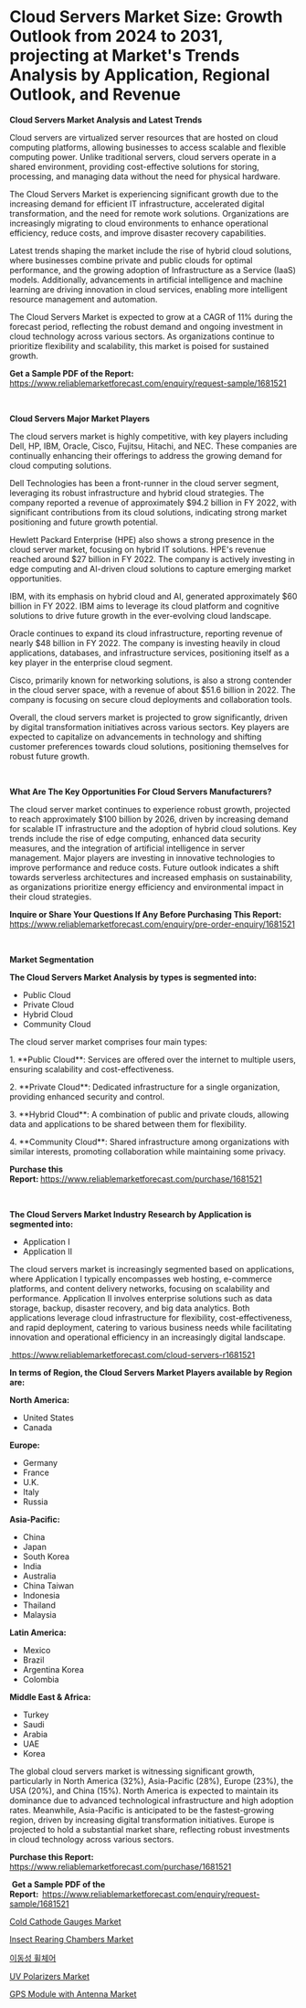 <p><h1>Cloud Servers Market Size: Growth Outlook from 2024 to 2031, projecting at Market's Trends Analysis by Application, Regional Outlook, and Revenue</h1></p><p><strong>Cloud Servers Market Analysis and Latest Trends</strong></p>
<p><p>Cloud servers are virtualized server resources that are hosted on cloud computing platforms, allowing businesses to access scalable and flexible computing power. Unlike traditional servers, cloud servers operate in a shared environment, providing cost-effective solutions for storing, processing, and managing data without the need for physical hardware. </p><p>The Cloud Servers Market is experiencing significant growth due to the increasing demand for efficient IT infrastructure, accelerated digital transformation, and the need for remote work solutions. Organizations are increasingly migrating to cloud environments to enhance operational efficiency, reduce costs, and improve disaster recovery capabilities. </p><p>Latest trends shaping the market include the rise of hybrid cloud solutions, where businesses combine private and public clouds for optimal performance, and the growing adoption of Infrastructure as a Service (IaaS) models. Additionally, advancements in artificial intelligence and machine learning are driving innovation in cloud services, enabling more intelligent resource management and automation.</p><p>The Cloud Servers Market is expected to grow at a CAGR of 11% during the forecast period, reflecting the robust demand and ongoing investment in cloud technology across various sectors. As organizations continue to prioritize flexibility and scalability, this market is poised for sustained growth.</p></p>
<p><strong>Get a Sample PDF of the Report:&nbsp;</strong> <a href="https://www.reliablemarketforecast.com/enquiry/request-sample/1681521?utm_campaign=1080&utm_medium=2&utm_source=Github&utm_content=ia&utm_term=01102024&utm_id=cloud-servers">https://www.reliablemarketforecast.com/enquiry/request-sample/1681521</a></p>
<p>&nbsp;</p>
<p><strong>Cloud Servers Major Market Players</strong></p>
<p><p>The cloud servers market is highly competitive, with key players including Dell, HP, IBM, Oracle, Cisco, Fujitsu, Hitachi, and NEC. These companies are continually enhancing their offerings to address the growing demand for cloud computing solutions.</p><p>Dell Technologies has been a front-runner in the cloud server segment, leveraging its robust infrastructure and hybrid cloud strategies. The company reported a revenue of approximately $94.2 billion in FY 2022, with significant contributions from its cloud solutions, indicating strong market positioning and future growth potential.</p><p>Hewlett Packard Enterprise (HPE) also shows a strong presence in the cloud server market, focusing on hybrid IT solutions. HPE's revenue reached around $27 billion in FY 2022. The company is actively investing in edge computing and AI-driven cloud solutions to capture emerging market opportunities.</p><p>IBM, with its emphasis on hybrid cloud and AI, generated approximately $60 billion in FY 2022. IBM aims to leverage its cloud platform and cognitive solutions to drive future growth in the ever-evolving cloud landscape.</p><p>Oracle continues to expand its cloud infrastructure, reporting revenue of nearly $48 billion in FY 2022. The company is investing heavily in cloud applications, databases, and infrastructure services, positioning itself as a key player in the enterprise cloud segment.</p><p>Cisco, primarily known for networking solutions, is also a strong contender in the cloud server space, with a revenue of about $51.6 billion in 2022. The company is focusing on secure cloud deployments and collaboration tools.</p><p>Overall, the cloud servers market is projected to grow significantly, driven by digital transformation initiatives across various sectors. Key players are expected to capitalize on advancements in technology and shifting customer preferences towards cloud solutions, positioning themselves for robust future growth.</p></p>
<p>&nbsp;</p>
<p><strong>What Are The Key Opportunities For Cloud Servers Manufacturers?</strong></p>
<p><p>The cloud server market continues to experience robust growth, projected to reach approximately $100 billion by 2026, driven by increasing demand for scalable IT infrastructure and the adoption of hybrid cloud solutions. Key trends include the rise of edge computing, enhanced data security measures, and the integration of artificial intelligence in server management. Major players are investing in innovative technologies to improve performance and reduce costs. Future outlook indicates a shift towards serverless architectures and increased emphasis on sustainability, as organizations prioritize energy efficiency and environmental impact in their cloud strategies.</p></p>
<p><strong>Inquire or Share Your Questions If Any Before Purchasing This Report:</strong> <a href="https://www.reliablemarketforecast.com/enquiry/pre-order-enquiry/1681521?utm_campaign=1080&utm_medium=2&utm_source=Github&utm_content=ia&utm_term=01102024&utm_id=cloud-servers">https://www.reliablemarketforecast.com/enquiry/pre-order-enquiry/1681521</a></p>
<p>&nbsp;</p>
<p><strong>Market Segmentation</strong></p>
<p><strong>The Cloud Servers Market Analysis by types is segmented into:</strong></p>
<p><ul><li>Public Cloud</li><li>Private Cloud</li><li>Hybrid Cloud</li><li>Community Cloud</li></ul></p>
<p><p>The cloud server market comprises four main types: </p><p>1. **Public Cloud**: Services are offered over the internet to multiple users, ensuring scalability and cost-effectiveness.</p><p>2. **Private Cloud**: Dedicated infrastructure for a single organization, providing enhanced security and control.</p><p>3. **Hybrid Cloud**: A combination of public and private clouds, allowing data and applications to be shared between them for flexibility.</p><p>4. **Community Cloud**: Shared infrastructure among organizations with similar interests, promoting collaboration while maintaining some privacy.</p></p>
<p><strong>Purchase this Report:&nbsp;</strong><a href="https://www.reliablemarketforecast.com/purchase/1681521?utm_campaign=1080&utm_medium=2&utm_source=Github&utm_content=ia&utm_term=01102024&utm_id=cloud-servers">https://www.reliablemarketforecast.com/purchase/1681521</a></p>
<p>&nbsp;</p>
<p><strong>The Cloud Servers Market Industry Research by Application is segmented into:</strong></p>
<p><ul><li>Application I</li><li>Application II</li></ul></p>
<p><p>The cloud servers market is increasingly segmented based on applications, where Application I typically encompasses web hosting, e-commerce platforms, and content delivery networks, focusing on scalability and performance. Application II involves enterprise solutions such as data storage, backup, disaster recovery, and big data analytics. Both applications leverage cloud infrastructure for flexibility, cost-effectiveness, and rapid deployment, catering to various business needs while facilitating innovation and operational efficiency in an increasingly digital landscape.</p></p>
<p><a href="https://www.reliablemarketforecast.com/cloud-servers-r1681521?utm_campaign=1080&utm_medium=2&utm_source=Github&utm_content=ia&utm_term=01102024&utm_id=cloud-servers">&nbsp;https://www.reliablemarketforecast.com/cloud-servers-r1681521</a></p>
<p><strong>In terms of Region, the Cloud Servers Market Players available by Region are:</strong></p>
<p>
    <p> <strong> North America: </strong>
        <ul>
            <li>United States</li>
            <li>Canada</li>
        </ul>
        </p> 
    <p> <strong> Europe: </strong>
        <ul>
            <li>Germany</li>
            <li>France</li>
            <li>U.K.</li>
            <li>Italy</li>
            <li>Russia</li>
        </ul>
        </p> 
    <p> <strong> Asia-Pacific: </strong>
        <ul>
            <li>China</li>
            <li>Japan</li>
            <li>South Korea</li>
            <li>India</li>
            <li>Australia</li>
            <li>China Taiwan</li>
            <li>Indonesia</li>
            <li>Thailand</li>
            <li>Malaysia</li>
        </ul>
        </p> 
    <p> <strong> Latin America: </strong>
        <ul>
            <li>Mexico</li>
            <li>Brazil</li>
            <li>Argentina Korea</li>
            <li>Colombia</li>
        </ul>
        </p> 
    <p> <strong> Middle East & Africa: </strong>
        <ul>
            <li>Turkey</li>
            <li>Saudi</li>
            <li>Arabia</li>
            <li>UAE</li>
            <li>Korea</li>
        </ul>
    </p>
    </p>
<p><p>The global cloud servers market is witnessing significant growth, particularly in North America (32%), Asia-Pacific (28%), Europe (23%), the USA (20%), and China (15%). North America is expected to maintain its dominance due to advanced technological infrastructure and high adoption rates. Meanwhile, Asia-Pacific is anticipated to be the fastest-growing region, driven by increasing digital transformation initiatives. Europe is projected to hold a substantial market share, reflecting robust investments in cloud technology across various sectors.</p></p>
<p><strong>Purchase this Report: </strong><a href="https://www.reliablemarketforecast.com/purchase/1681521?utm_campaign=1080&utm_medium=2&utm_source=Github&utm_content=ia&utm_term=01102024&utm_id=cloud-servers">https://www.reliablemarketforecast.com/purchase/1681521</a></p>
<p>&nbsp;<strong>Get a Sample PDF of the Report:&nbsp;&nbsp;</strong><a href="https://www.reliablemarketforecast.com/enquiry/request-sample/1681521?utm_campaign=1080&utm_medium=2&utm_source=Github&utm_content=ia&utm_term=01102024&utm_id=cloud-servers">https://www.reliablemarketforecast.com/enquiry/request-sample/1681521</a></p>
<p><strong></strong></p>
<p><p><a href="https://www.linkedin.com/pulse/cold-cathode-gauges-market-trends-analysis-opportunities-rmpwe?utm_campaign=1080&utm_medium=2&utm_source=Github&utm_content=ia&utm_term=01102024&utm_id=cloud-servers">Cold Cathode Gauges Market</a></p><p><a href="https://www.linkedin.com/pulse/insect-rearing-chambers-market-outlook-complete-industry-0q6he?utm_campaign=1080&utm_medium=2&utm_source=Github&utm_content=ia&utm_term=01102024&utm_id=cloud-servers">Insect Rearing Chambers Market</a></p><p><a href="https://github.com/sougarounis/Market-Research-Report-List-6/blob/main/800347816185.md?utm_campaign=1080&utm_medium=2&utm_source=Github&utm_content=ia&utm_term=01102024&utm_id=cloud-servers">이동성 휠체어</a></p><p><a href="https://issuu.com/reportprime-2/docs/uv-polarizers-market-size-2030.pptx_8401abaa8113a5?utm_campaign=1080&utm_medium=2&utm_source=Github&utm_content=ia&utm_term=01102024&utm_id=cloud-servers">UV Polarizers Market</a></p><p><a href="https://issuu.com/reportprime-2/docs/gps-module-with-antenna-market-size_a4194c77ad099f?utm_campaign=1080&utm_medium=2&utm_source=Github&utm_content=ia&utm_term=01102024&utm_id=cloud-servers">GPS Module with Antenna Market</a></p></p>